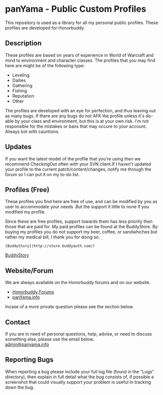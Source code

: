 # panYama - Public Custom Profiles
This repository is used as a library for all my personal public profiles. These profiles are developed for Honorbuddy.


## Description
These profiles are based on years of experience in World of Warcraft and mind to environment and character classes.
The profiles that you may find here are might be of the following type:

* Leveling
* Dailies
* Gathering
* Fishing
* Reputation
* Other

The profiles are developed with an eye for perfection, and thus leaving out as many bugs. If there are any bugs do not AFK the profile unless it's do-able by your class and environment, but this is at your own risk. I'm not responsible for the mistakes or bans that may occure to your account. Always bot with cauntions.


## Updates
If you want the latest model of the profile that you're using then we recommend CheckingOut often with your SVN client.If I haven't updated your profile to the current patch/content/changes, notify me through the forum so I can put it on my to-do list.
 
## Profiles (Free)
These profiles you find here are free of use, and can be modified by you as user to accommodate your needs. But the support it little to none if you modified my profile.

Since these are free profiles, support towards them has less priority then those that are paid for. My paid profiles can be found at the BuddyStore. By buying my profiles you do not support my beer, coffee, or sandwhiches but rather my medical bill, I thank you for doing so.

    [BuddyStory](http://store.buddyauth.com/)
	
[BuddyStory](http://store.buddyauth.com/)
  
## Website/Forum
We are always available on the Honorbuddy forums and on our website.
* [Honorbuddy Forums](http://www.thebuddyforum.com/members/709-panyama.html)
* [panYama.info](www.panyama.info)

Incase of a more private question please see the section below.

## Contact
If you are in need of personal questions, help, advise, or need to discuss something else, please use the email below.  
[admin@panyama.info](admin@panyama.info)

## Reporting Bugs
When reporting a bug please include your full log file (found in the "Logs" directory), then explain in full detail what the bug consists of, if possible a screenshot that could visually support your problem is useful in tracking down the bug.